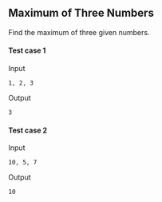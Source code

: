 ## Maximum of Three Numbers

Find the maximum of three given numbers.


#### Test case 1

Input

```
1, 2, 3
```

Output

```
3
```

#### Test case 2

Input

```
10, 5, 7

```

Output

```
10
```
